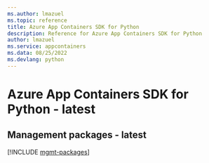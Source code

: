 ```yaml
---
ms.author: lmazuel
ms.topic: reference
title: Azure App Containers SDK for Python
description: Reference for Azure App Containers SDK for Python
author: lmazuel
ms.service: appcontainers
ms.data: 08/25/2022
ms.devlang: python
---
```

# Azure App Containers SDK for Python - latest

## Management packages - latest
[!INCLUDE [mgmt-packages](app-containers-mgmt-index.md)]